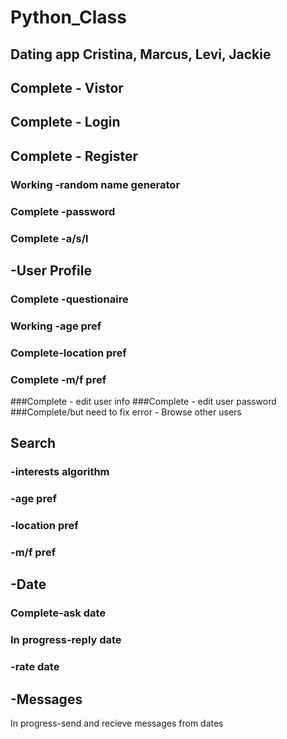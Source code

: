 # Python_Class
Dating app
Cristina, Marcus, Levi, Jackie
-----------------------
## Complete - Vistor
## Complete - Login
## Complete - Register
### Working -random name generator
### Complete      -password
### Complete      -a/s/l
## -User Profile
### Complete -questionaire
### Working -age pref
### Complete-location pref
### Complete -m/f pref	
###Complete - edit user info
###Complete - edit user password
###Complete/but need to fix error - Browse other users
## Search
###   -interests algorithm
###	  -age pref
###	  -location pref
###	  -m/f pref
## -Date
###	  Complete-ask date
### 	In progress-reply date
###	  -rate date
## -Messages
In progress-send and recieve messages from dates


